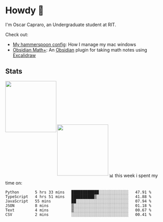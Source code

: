 # Howdy :wave:
I'm Oscar Capraro, an Undergraduate student at RIT.


Check out:
- [My hammerspoon config](https://github.com/ocapraro/.hammerspoon): How I manage my mac windows
- [Obsidian Math+](https://github.com/ocapraro/obsidian-math-plus): An [Obsidian](https://obsidian.md/) plugin for taking math notes using [Excalidraw](https://github.com/excalidraw/excalidraw)

## Stats

<div width="100%"><a href="https://github.com/anuraghazra/github-readme-stats">
<img align="left" height="160em" src="https://github-readme-stats.vercel.app/api?username=ocapraro&show_icons=true&theme=dark&count_private=true" />
<br><br><br><br><br><br><br><br>
<img align="left" height="160em" src="https://github-readme-stats.vercel.app/api/top-langs/?username=ocapraro&theme=dark&layout=compact&count_private=true" />
</a></div>

<br><br><br><br><br><br><br><br>
📊 this week i spent my time on:
<!--START_SECTION:waka-->

```text
Python       5 hrs 33 mins   ████████████░░░░░░░░░░░░░   47.91 %
TypeScript   4 hrs 51 mins   ██████████▒░░░░░░░░░░░░░░   41.88 %
JavaScript   55 mins         ██░░░░░░░░░░░░░░░░░░░░░░░   07.94 %
JSON         8 mins          ▒░░░░░░░░░░░░░░░░░░░░░░░░   01.18 %
Text         4 mins          ▒░░░░░░░░░░░░░░░░░░░░░░░░   00.67 %
CSV          2 mins          ░░░░░░░░░░░░░░░░░░░░░░░░░   00.41 %
```

<!--END_SECTION:waka-->
